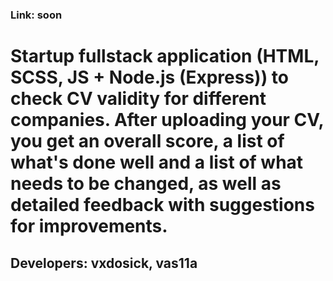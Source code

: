 ### Link: soon

# Startup fullstack application (HTML, SCSS, JS + Node.js (Express)) to check CV validity for different companies. After uploading your CV, you get an overall score, a list of what's done well and a list of what needs to be changed, as well as detailed feedback with suggestions for improvements.

## Developers: vxdosick, vas11a